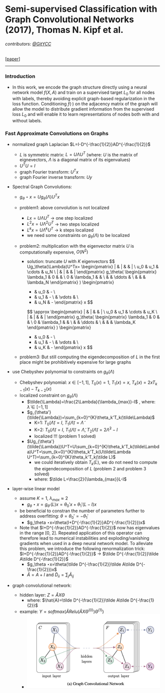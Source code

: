 # Semi-supervised Classification with Graph Convolutional Networks (2017), Thomas N. Kipf et al.

###### contributors: [@GitYCC](https://github.com/GitYCC)

\[[paper](https://arxiv.org/pdf/1609.02907)\]

---

### Introduction

- In this work, we encode the graph structure directly using a neural network model $f(X,A)$ and train on a supervised target $L_0$ for all nodes with labels, thereby avoiding explicit graph-based regularization in the loss function. Conditioning $f(·)$ on the adjacency matrix of the graph will allow the model to distribute gradient information from the supervised loss $L_0$ and will enable it to learn representations of nodes both with and without labels.

### Fast Approximate Convolutions on Graphs

- normalized graph Laplacian $L=I-D^{-\frac{1}{2}}AD^{-\frac{1}{2}}$

  - $L$ is symmetric matrix: $L=U\Lambda U^T$ (where: $U$ is the matrix of eignevectors, $\Lambda$ is a diagonal matrix of its eigenvalues)
  - $U^TU=I$
  - graph Fourier transform: $U^Tx$
  - graph Fourier inverse transform: $Uy$

- Spectral Graph Convolutions: 

  - $g_\theta ⋆x=Ug_\theta(\Lambda)U^Tx$

  - problem1: above convolution is not localized

    - $Lx=U\Lambda U^T$ -> one step localized
    - $L^2x=U\Lambda^2 U^T$ -> two steps localized
    - $L^kx=U\Lambda^k U^T$ -> k steps localized
    - we need some constraints on $g_\theta(\Lambda)$ to be localized

  - problem2: multiplication with the eigenvector matrix $U$ is computationally expensive, $O(N^2)$

    - solution: truncate $U$ with $K$ eigenvectors
      $$
      Ug_\theta(\Lambda)U^Tx=
      \begin{pmatrix}
      | & | &  & | \\
      u_0 & u_1 & \cdots & u_N  \\
      | & | &  & |
      \end{pmatrix}
      g_\theta(
      \begin{pmatrix}
      \lambda_1 & 0 & &  \\
      0 & \lambda_1 & &  \\
       &  &  \ddots & \\
       & & & \lambda_N
      \end{pmatrix}
      )
      \begin{pmatrix}
      - & u_0 & -  \\
      - & u_1 & -  \\
       & \vdots & \\
       - & u_N & - 
      \end{pmatrix}
      x
      $$

      $$
      \approx
      \begin{pmatrix}
      | & | &  & | \\
      u_0 & u_1 & \cdots & u_K  \\
      | & | &  & |
      \end{pmatrix}
      g_\theta(
      \begin{pmatrix}
      \lambda_1 & 0 & &  \\
      0 & \lambda_1 & &  \\
       &  &  \ddots & \\
       & & & \lambda_K
      \end{pmatrix}
      )
      \begin{pmatrix}
      - & u_0 & -  \\
      - & u_1 & -  \\
       & \vdots & \\
       - & u_K & - 
      \end{pmatrix}
      x
      $$

  - problem3: But still computing the eigendecomposition of $L$ in the first place might be prohibitively expensive for large graphs

- use Chebyshev polynomial to constraints on $g_\theta(\Lambda)$

  - Chebyshev polynomial: $x\in [-1,1],\ T_0(x)=1,\ T_1(x)=x,\ T_k(x)=2xT_{k-1}(x)-T_{k-2}(x)$
  - localized constraint on $g_\theta(\Lambda)$
    - $\tilde{\Lambda}=\frac{2\Lambda}{\lambda_{max}}-I$ , where: $\tilde{\lambda}\in[-1,1]$
    - $g_{\theta'}(\tilde{\Lambda})=\sum_{k=0}^{K}\theta_k'T_k(\tilde\Lambda)$
      - K=1: $T_0(\tilde{\Lambda})=I$, $T_1(\tilde{\Lambda})=\tilde{\Lambda}$
      - K=2: $T_0(\tilde{\Lambda})=I$, $T_1(\tilde{\Lambda})=\tilde{\Lambda}$, $T_2(\tilde{\Lambda})=2\tilde{\Lambda}^2-I$ 
      - localized !!! (problem 1 solved)
    - $Ug_{\theta'}(\tilde{\Lambda})U^T=U\sum_{k=0}^{K}\theta_k'T_k(\tilde\Lambda)U^T=\sum_{k=0}^{K}\theta_k'T_k(U\tilde\Lambda U^T)=\sum_{k=0}^{K}\theta_k'T_k(\tilde L)$
      - we could iteratively obtain $T_k(\tilde L)$, we do not need to compute the eigendecomposition of $L$ (problem 2 and problem 3 solved)
      - where: $\tilde L=\frac{2}{\lambda_{max}}L-I$

- layer-wise linear model

  - assume $K=1$, $\lambda_{max}\approx2$
    - $g_\theta ⋆x=g_{\theta'}(L)x=\theta_0'x+\theta_1'(L-I)x$
  - be beneficial to constran the number of parameters further to address overfitting: $\theta=\theta_0'=-\theta_1'$
    - $g_\theta ⋆x=\theta(I+D^{-\frac{1}{2}}AD^{-\frac{1}{2}})x$
  - Note that $I+D^{-\frac{1}{2}}AD^{-\frac{1}{2}}$ now has eigenvalues in the range [0, 2]. Repeated application of this operator can therefore lead to numerical instabilities and exploding/vanishing gradients when used in a deep neural network model. To alleviate this problem, we introduce the following renormalization trick: $I+D^{-\frac{1}{2}}AD^{-\frac{1}{2}}$ -> $\tilde D^{-\frac{1}{2}}\tilde A\tilde D^{-\frac{1}{2}}$
    - $g_\theta ⋆x=\theta(\tilde D^{-\frac{1}{2}}\tilde A\tilde D^{-\frac{1}{2}})x$
    - $\tilde A=A+I$ and $\tilde D_{ii}=\sum_j\tilde A_{ij}$

- graph convolutional network: 

  - hidden layer: $Z=\hat{A}X\Theta$
    - where: $\hat{A}=\tilde D^{-\frac{1}{2}}\tilde A\tilde D^{-\frac{1}{2}}$
  - example: $Y=softmax(\hat{A}Relu(\hat{A}X\Theta^{(0)})\Theta^{(1)})$
    - ![](assets/gcn_01.png)

